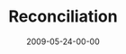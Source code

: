 ---
layout: message
category: message
series: "Roadmap For A Revolution"
title: "Reconciliation"
date: 2009-05-24-00-00
message_id: 564
audio-description: "Chuck Mingo discusses how reconciliation is a critical part of what God's doing in the world today and what we can learn about it from the early church."
audio: "http://s3.amazonaws.com/crossroadsaudiomessages/Roadmap2.mp3"
audio-title: "Reconciliation"
audio-duration: "27:28"
video-description: "Chuck Mingo discusses why reconciliation is a core part of what God's about and what we can learn about it from the early church."
video-title: "Reconciliation"
video: "https://s3.amazonaws.com/crossroadsvideomessages/Roadmap2.mp4"
video-poster: "https://www.crossroads.net/uploadedfiles/Roadmap2-still.jpg"
program-description: ""
program: "http://www.crossroads.net/players/media/hq/0523_24Program.pdf"
program-title: "Reconciliation (program)"
---